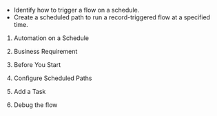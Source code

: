 
- Identify how to trigger a flow on a schedule.
- Create a scheduled path to run a record-triggered flow at a specified time.


1. Automation on a Schedule
   
2. Business Requirement
3. Before You Start
4. Configure Scheduled Paths
5. Add a Task
6. Debug the flow
